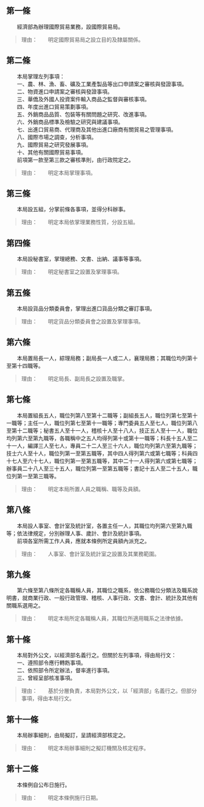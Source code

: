第一條 
-------
　　經濟部為辦理國際貿易業務，設國際貿易局。  
> 理由：　　明定國際貿易局之設立目的及隸屬關係。



第二條 
-------
　　本局掌理左列事項：  
　　一、農、林、漁、畜、礦及工業產製品等出口申請案之審核與發證事項。  
　　二、物資進口申請案之審核與發證事項。  
　　三、華僑及外國人投資案件輸入商品之監督與審核事項。  
　　四、年度出進口貿易策劃事項。  
　　五、外銷商品品質、包裝等有關問題之研究、改進事項。  
　　六、外銷商品標準及檢驗之研究與建議事項。  
　　七、出進口貿易商、代理商及其他出進口廠商有關貿易之管理事項。  
　　八、國際市場之調查，分析事項。  
　　九、國際貿易之研究發展事項。  
　　十、其他有關國際貿易事項。  
　　前項第一款至第三款之審核準則，由行政院定之。  
> 理由：　　明定本局掌理事項。



第三條 
-------
　　本局設五組，分掌前條各事項，並得分科辦事。  
> 理由：　　明定本局依掌理業務性質，分設五組。



第四條 
-------
　　本局設秘書室，掌理總務、文書、出納、議事等事項。  
> 理由：　　明定秘書室之設置及掌理事項。



第五條 
-------
　　本局設貨品分類委員會，掌理出進口貨品分類之審訂事項。  
> 理由：　　明定貨品分類委員會之設置及掌理事項。



第六條 
-------
　　本局置局長一人，綜理局務；副局長一人或二人，襄理局務；其職位均列第十至第十四職等。  
> 理由：　　明定局長、副局長之設置及職掌。



第七條 
-------
　　本局置組長五人，職位列第八至第十二職等；副組長五人，職位列第七至第十一職等；主任一人，職位列第七至第十一職等；專門委員五人至七人，職位列第八至第十二職等；秘書五人至十一人，稽核十人至十八人，技正五人至十一人，職位均列第六至第九職等，各職稱中之五人均得列第十或第十一職等；科長十五人至二十一人，編譯三人至七人，專員二十二人至三十六人，職位均列第六至第九職等；技士六人至十人，職位列第一至第五職等，其中四人得列第六或第七職等；科員四十七人至六十七人，職位列第一至第五職等，其中二十一人得列第六或第七職等；辦事員二十八人至三十五人，職位列第一至第五職等；書記十五人至二十五人，職位列第一至第三職等。  
> 理由：　　明定本局所置人員之職稱、職等及員額。



第八條 
-------
　　本局設人事室、會計室及統計室，各置主任一人，其職位均列第六至第九職等；依法律規定，分別辦理人事、歲計、會計及統計事項。  
　　前項各室所需工作人員，應就本條例所定員額內派充之。  
> 理由：　　人事室、會計室及統計室之設置及其業務範圍。



第九條 
-------
　　第六條至第八條所定各職稱人員，其職位之職系，依公務職位分類法及職系說明書，就商業行政、一般行政管理、稽核、人事行政、文書、會計、統計及其他有關職系選用之。  
> 理由：　　明定本局所定各職稱人員，其職位所適用職系之法律依據。



第十條 
-------
　　本局對外公文，以經濟部名義行之。但關於左列事項，得由局行文：  
　　一、遵照部令應行轉飭事項。  
　　二、依照部令所定辦法，督率進行事項。  
　　三、曾經呈部核准事項。  
> 理由：　　基於分層負責，本局對外公文，以「經濟部」名義行之。但部分事項，得由本局行文。



第十一條 
---------
　　本局辦事細則，由局擬訂，呈請經濟部核定之。  
> 理由：　　明定本局辦事細則之擬訂機關及核定程序。



第十二條 
---------
　　本條例自公布日施行。  
> 理由：　　明定本條例施行日期。
